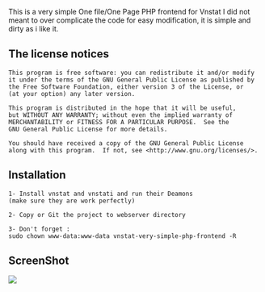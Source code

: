 
This is a very simple One file/One Page PHP frontend for Vnstat
I did not meant to over complicate the code for easy modification, it is simple and dirty as i like it. 


##  **The license notices**

	This program is free software: you can redistribute it and/or modify
	it under the terms of the GNU General Public License as published by
	the Free Software Foundation, either version 3 of the License, or
	(at your option) any later version.

	This program is distributed in the hope that it will be useful,
	but WITHOUT ANY WARRANTY; without even the implied warranty of
	MERCHANTABILITY or FITNESS FOR A PARTICULAR PURPOSE.  See the
	GNU General Public License for more details.

	You should have received a copy of the GNU General Public License
	along with this program.  If not, see <http://www.gnu.org/licenses/>.

## **Installation**
	1- Install vnstat and vnstati and run their Deamons
	(make sure they are work perfectly)

	2- Copy or Git the project to webserver directory

	3- Don't forget :
	sudo chown www-data:www-data vnstat-very-simple-php-frontend -R
    
## **ScreenShot**    

![](https://raw.githubusercontent.com/iranianpatriot/vnstat-very-simple-php-frontend/master/Screenshot.jpg)
